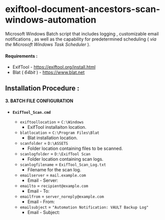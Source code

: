 # exiftool-document-ancestors-scan-windows-automation
Microsoft Windows Batch script that includes logging , customizable email notifications , as well as the capability for predetermined scheduling ( _via the Microsoft Windows Task Scheduler_ ).

#### Requirements :
* ExifTool - https://exiftool.org/install.html
* Blat ( _64bit_ ) - https://www.blat.net

## Installation Procedure :

#### 3. BATCH FILE CONFIGURATION
* **`ExifTool_Scan.cmd`**

  * `exiftoollocation` = `C:\Windows`
    * ExifTool installaiton location.
  * `blatlocation` = `C:\Program Files\Blat`
    * Blat installation location.
  * `scanfolder` = `D:\ASSETS`
    * Folder location containing files to be scanned.
  * `scanlogfolder` = `D:\ExifTool Scan`
    * Folder location containing scan logs.
  * `scanlogfilename` = `ExifTool_Scan_Log.txt`
    * Filename for the scan log.
  * `emailserver` = `mail.example.com`
    * Email - Server:
  * `emailto` = `recipient@example.com`
    * Email - To:
  * `emailfrom` = `server_noreply@example.com`
    * Email - From:
  * `emailsubject` = `"Automation Notification: VAULT Backup Log"`
    * Email - Subject:
